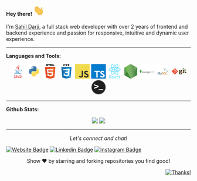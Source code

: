 <h4> Hey there! <img src="./gifs/wave.gif" width="30px"></h4>

I'm [Sahil Darji](https://sahil-1602.github.io/portfolio/), a full stack web developer with over 2 years of frontend and backend experience and passion for responsive, intuitive and dynamic user experience.

 ---
 
**Languages and Tools:**

<p align="center">

  <div align="center">
  
<img height="40" src="https://raw.githubusercontent.com/devicons/devicon/master/icons/java/java-original-wordmark.svg"></code> <code><img height="40" src="https://raw.githubusercontent.com/github/explore/80688e429a7d4ef2fca1e82350fe8e3517d3494d/topics/python/python.png"></code> <code><img height="40" src="https://raw.githubusercontent.com/github/explore/80688e429a7d4ef2fca1e82350fe8e3517d3494d/topics/html/html.png"></code> <code><img height="40" src="https://raw.githubusercontent.com/github/explore/80688e429a7d4ef2fca1e82350fe8e3517d3494d/topics/css/css.png"></code> <code><img height="40" src="https://raw.githubusercontent.com/github/explore/80688e429a7d4ef2fca1e82350fe8e3517d3494d/topics/javascript/javascript.png"></code> <code><img height="40" src="https://raw.githubusercontent.com/github/explore/80688e429a7d4ef2fca1e82350fe8e3517d3494d/topics/typescript/typescript.png"></code> <code><img height="40" src="https://raw.githubusercontent.com/devicons/devicon/master/icons/react/react-original-wordmark.svg"></code> <code><img height="40" src="https://raw.githubusercontent.com/github/explore/80688e429a7d4ef2fca1e82350fe8e3517d3494d/topics/nodejs/nodejs.png"></code> <code><img height="40" src="https://raw.githubusercontent.com/github/explore/80688e429a7d4ef2fca1e82350fe8e3517d3494d/topics/mongodb/mongodb.png"></code> <code><img height="40" src="https://raw.githubusercontent.com/github/explore/80688e429a7d4ef2fca1e82350fe8e3517d3494d/topics/mysql/mysql.png"></code> <code><img height="40" src="https://raw.githubusercontent.com/github/explore/80688e429a7d4ef2fca1e82350fe8e3517d3494d/topics/git/git.png"></code> <code><img height="40" src="https://raw.githubusercontent.com/github/explore/80688e429a7d4ef2fca1e82350fe8e3517d3494d/topics/terminal/terminal.png"></code>

  </div>
  </p>

 ---
 
**Github Stats:**

<p align="center">
  
  <img src="https://github-readme-stats.vercel.app/api?username=sahil-1602&count_private=true&show_icons=true&theme=dracula&line_height=33">
  <img src="https://github-readme-stats.vercel.app/api/top-langs/?username=sahil-1602&count_private=true&hide=html,scss,,ejs&theme=dracula&line_height=10">

</p>

 ---
 
<p align="center">
  <i>Let's connect and chat!</i>
  
   [![Website Badge](https://img.shields.io/badge/-sahildarji.com-47CCCC?style=flat&logo=Google-Chrome&logoColor=white&link=https://sahil-1602.github.io/portfolio/)](https://sahil-1602.github.io/portfolio/) 
   [![Linkedin Badge](https://img.shields.io/badge/-Sahil_Darji-blue?style=flat-square&logo=Linkedin&logoColor=white&link=https://www.linkedin.com/in/sahil-darji-11ab3a1ab/)](https://www.linkedin.com/in/sahil-darji-11ab3a1ab/) 
   [![Instagram Badge](https://img.shields.io/badge/-@sahil_1602-purple?style=flat&logo=instagram&logoColor=white&link=https://www.instagram.com/sahil_1602/)](https://www.instagram.com/sahil_1602/)
   
  <p align="center">
    Show ❤️ by starring and forking repositories you find good!
  </p>
</p>

<div align="right">
  
[![Thanks!](https://img.shields.io/badge/Thanks%20for%20visiting-!-1EAEDB.svg)](https://sahil-1602.github.io/portfolio/)

</div>

